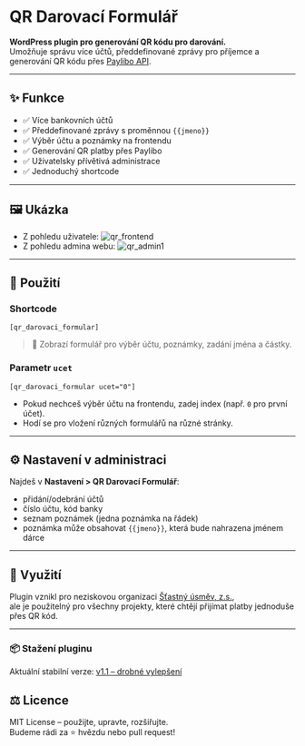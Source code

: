 # QR Darovací Formulář

**WordPress plugin pro generování QR kódu pro darování.**  
Umožňuje správu více účtů, předdefinované zprávy pro příjemce a generování QR kódu přes [Paylibo API](https://api.paylibo.com/).

---

## ✨ Funkce

- ✅ Více bankovních účtů
- ✅ Předdefinované zprávy s proměnnou `{{jmeno}}`
- ✅ Výběr účtu a poznámky na frontendu
- ✅ Generování QR platby přes Paylibo
- ✅ Uživatelsky přívětivá administrace
- ✅ Jednoduchý shortcode

---
## 🖼️ Ukázka

- Z pohledu uživatele:
  ![qr_frontend](https://github.com/user-attachments/assets/efd94037-a809-489e-80b7-eaca75863fba)
- Z pohledu admina webu:
  ![qr_admin1](https://github.com/user-attachments/assets/f666559f-4bd6-454c-8519-9c2cc7f15868)


---

## 🔧 Použití

### Shortcode

```
[qr_darovaci_formular]
```

> 📌 Zobrazí formulář pro výběr účtu, poznámky, zadání jména a částky.

### Parametr `ucet`

```
[qr_darovaci_formular ucet="0"]
```

- Pokud nechceš výběr účtu na frontendu, zadej index (např. `0` pro první účet).
- Hodí se pro vložení různých formulářů na různé stránky.

---

## ⚙️ Nastavení v administraci

Najdeš v **Nastavení > QR Darovací Formulář**:

- přidání/odebrání účtů
- číslo účtu, kód banky
- seznam poznámek (jedna poznámka na řádek)
- poznámka může obsahovat `{{jmeno}}`, která bude nahrazena jménem dárce

---

## 🧠 Využití

Plugin vznikl pro neziskovou organizaci [Šťastný úsměv, z.s.](https://stastny-usmev.cz),  
ale je použitelný pro všechny projekty, které chtějí přijímat platby jednoduše přes QR kód.

---
### 📦 Stažení pluginu

Aktuální stabilní verze: [v1.1 – drobné vylepšení](https://github.com/adamhornofmedia/QR-Darovaci-Formular/releases/tag/v1.1)


## ⚖️ Licence

MIT License – použijte, upravte, rozšiřujte.  
Budeme rádi za ⭐ hvězdu nebo pull request!
